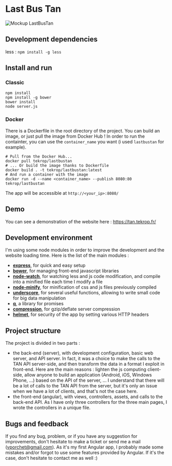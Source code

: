 # Last Bus Tan
![Mockup LastBusTan](https://tekrop.fr/img/lastbustan_github.jpg)

## Development dependencies
less : `npm install -g less`

## Install and run

### Classic

```
npm install
npm install -g bower
bower install
node server.js
```
### Docker
There is a Dockerfile in the root directory of the project. You can build an image, or just pull the image from Docker Hub !
In order to run the containter, you can use the `container_name` you want (i used `lastbustan` for example).

```
# Pull from the Docker Hub...
docker pull tekrop/lastbustan
# ... Or build the image thanks to Dockerfile
docker build . -t tekrop/lastbustan:latest
# And run a container with the image
docker run -d --name <container_name> --publish 8080:80 tekrop/lastbustan
```
The app will be accessible at `http://<your_ip>:8080/`

## Demo
You can see a demonstration of the website here : https://tan.tekrop.fr/
## Development environment
I'm using some node modules in order to improve the development and the website loading time. Here is the list of the main modules :
- [**express**](https://www.npmjs.com/package/express), for quick and easy setup
- [**bower**](https://www.npmjs.com/package/bower), for managing front-end javascript libraries
- [**node-watch**](https://www.npmjs.com/package/node-watch), for watching less and js code modification, and compile into a minified file each time I modify a file
- [**node-minify**](https://www.npmjs.com/package/node-minify), for minification of css and js files previously compiled
- [**underscore**](https://www.npmjs.com/package/underscore), for several useful functions, allowing to write small code for big data manipulation
- [**q**](https://www.npmjs.com/package/q), a library for promises
- [**compression**](https://www.npmjs.com/package/compression), for gzip/deflate server compression
- [**helmet**](https://www.npmjs.com/package/helmet), for security of the app by setting various HTTP headers

## Project structure
The project is divided in two parts :

- the back-end (server), with development configuration, basic web server, and API server. In fact, it was a choice to make the calls to the TAN API server-side, and then transform the data in a format I exploit in front-end. Here are the main reasons : lighten the js computing client-side, allow anyone to build an application (Android, iOS, Windows Phone, ...) based on the API of the server, ... I understand that there will be a lot of calls to the TAN API from the server, but it's only an issue when we have a lot of clients, and that's not the case here.
- the front-end (angular), with views, controllers, assets, and calls to the back-end API. As I have only three controllers for the three main pages, I wrote the controllers in a unique file.

## Bugs and feedback
If you find any bug, problem, or if you have any suggestion for improvements, don't hesitate to make a ticket or send me a mail (vporchet@gmail.com). As it's my first Angular app, I probably made some mistakes and/or forgot to use some features provided by Angular. If it's the case, don't hesitate to contact me as well :)

